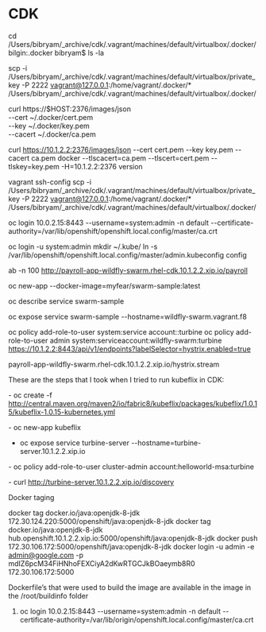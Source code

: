 # CDK



cd /Users/bibryam/_archive/cdk/.vagrant/machines/default/virtualbox/.docker/
bilgin:.docker bibryam$ ls -la

scp -i /Users/bibryam/_archive/cdk/.vagrant/machines/default/virtualbox/private_key -P 2222 vagrant@127.0.0.1:/home/vagrant/.docker/* /Users/bibryam/_archive/cdk/.vagrant/machines/default/virtualbox/.docker/



curl https://$HOST:2376/images/json \
  --cert ~/.docker/cert.pem \
  --key ~/.docker/key.pem \
  --cacert ~/.docker/ca.pem


curl https://10.1.2.2:2376/images/json   --cert cert.pem   --key key.pem   --cacert ca.pem
docker  --tlscacert=ca.pem --tlscert=cert.pem --tlskey=key.pem   -H=10.1.2.2:2376 version


vagrant ssh-config
scp -i /Users/bibryam/_archive/cdk/.vagrant/machines/default/virtualbox/private_key -P 2222 vagrant@127.0.0.1:/home/vagrant/.docker/* /Users/bibryam/_archive/cdk/.vagrant/machines/default/virtualbox/.docker/

oc login 10.0.2.15:8443 --username=system:admin -n default --certificate-authority=/var/lib/openshift/openshift.local.config/master/ca.crt

oc login -u system:admin
mkdir ~/.kube/
ln -s  /var/lib/openshift/openshift.local.config/master/admin.kubeconfig  config

ab -n 100  http://payroll-app-wildfly-swarm.rhel-cdk.10.1.2.2.xip.io/payroll

oc new-app --docker-image=myfear/swarm-sample:latest

oc describe service swarm-sample

oc expose service swarm-sample --hostname=wildfly-swarm.vagrant.f8

oc policy add-role-to-user system:service account:<project>:turbine
oc policy add-role-to-user admin system:serviceaccount:wildfly-swarm:turbine
https://10.1.2.2:8443/api/v1/endpoints?labelSelector=hystrix.enabled=true


payroll-app-wildfly-swarm.rhel-cdk.10.1.2.2.xip.io/hystrix.stream


These are the steps that I took when I tried to run kubeflix in CDK:

- oc create -f http://central.maven.org/maven2/io/fabric8/kubeflix/packages/kubeflix/1.0.15/kubeflix-1.0.15-kubernetes.yml

- oc new-app kubeflix

- oc expose service turbine-server --hostname=turbine-server.10.1.2.2.xip.io

- oc policy add-role-to-user cluster-admin account:helloworld-msa:turbine

- curl http://turbine-server.10.1.2.2.xip.io/discovery

Docker taging

docker tag docker.io/java:openjdk-8-jdk 172.30.124.220:5000/openshift/java:openjdk-8-jdk
docker tag docker.io/java:openjdk-8-jdk hub.openshift.10.1.2.2.xip.io:5000/openshift/java:openjdk-8-jdk
docker push 172.30.106.172:5000/openshift/java:openjdk-8-jdk
docker login -u admin -e admin@google.com -p mdIZ6pcM34FiHNhoFEXCiyA2dKwRTGCJkBOaeymb8R0 172.30.106.172:5000


Dockerfile’s that were used to build the image are available in the image in the /root/buildinfo folder


1. oc login 10.0.2.15:8443 --username=system:admin -n default --certificate-authority=/var/lib/origin/openshift.local.config/master/ca.crt  








